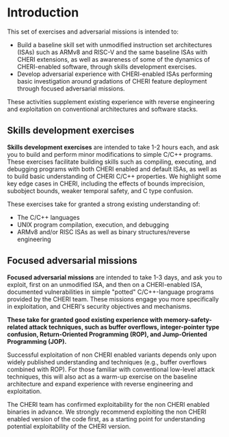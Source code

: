 # Introduction

This set of exercises and adversarial missions is intended to:

- Build a baseline skill set with unmodified instruction set
  architectures (ISAs) such as ARMv8 and RISC-V and the same
  baseline ISAs with CHERI extensions, as well as awareness
  of some of the dynamics of CHERI-enabled software, through skills development
  exercises.
- Develop adversarial experience with CHERI-enabled ISAs performing basic
  investigation around gradations of CHERI feature deployment through focused
  adversarial missions.

These activities supplement existing experience
with reverse engineering and exploitation on conventional architectures
and software stacks.

## Skills development exercises

**Skills development exercises** are intended to take 1-2 hours each,
and ask you to build and perform minor modifications to simple C/C++
programs. These exercises facilitate building skills such as
compiling, executing, and debugging programs with both CHERI enabled
and default ISAs, as well as to build basic understanding of CHERI
C/C++ properties. We highlight some key edge cases in CHERI, including
the effects of bounds imprecision, subobject bounds, weaker temporal
safety, and C type confusion.

These exercises take for granted a strong existing understanding of:
- The C/C++ languages
- UNIX program compilation, execution, and debugging
- ARMv8 and/or RISC ISAs as well as binary structures/reverse engineering

## Focused adversarial missions
**Focused adversarial missions** are intended to take
1-3 days, and ask you to exploit, first on an unmodified ISA, and
then on a CHERI-enabled ISA, documented vulnerabilities in simple "potted"
C/C++-language programs provided by the CHERI team. These missions
engage you more specifically in exploitation, and CHERI's
security objectives and mechanisms.

**These take for granted good existing experience with
memory-safety-related attack techniques, such as buffer overflows,
integer-pointer type confusion, Return-Oriented Programming (ROP), and
Jump-Oriented Programming (JOP).**

Successful exploitation of non CHERI enabled variants depends only
upon widely published understanding and techniques (e.g., buffer
overflows combined with ROP). For those familiar with conventional
low-level attack techniques, this will also act as a warm-up exercise
on the baseline architecture and expand experience with reverse
engineering and exploitation.

The CHERI team has confirmed exploitability for the non CHERI enabled
binaries in advance.  We strongly recommend exploiting the non CHERI
enabled version of the code first, as a starting point for
understanding potential exploitability of the CHERI version.
